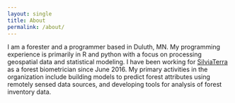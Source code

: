 ```yaml
---
layout: single
title: About
permalink: /about/
---
```


I am a forester and a programmer based in Duluth, MN. My programming experience is primarily in R and python with a focus on processing geospatial data and statistical modeling.
I have been working for [SilviaTerra] as a forest biometrician since June 2016. My primary activities in the organization include building models to predict forest attributes using remotely sensed data sources, and developing tools for analysis of forest inventory data.

[SilviaTerra]: https://github.com/SilviaTerra
